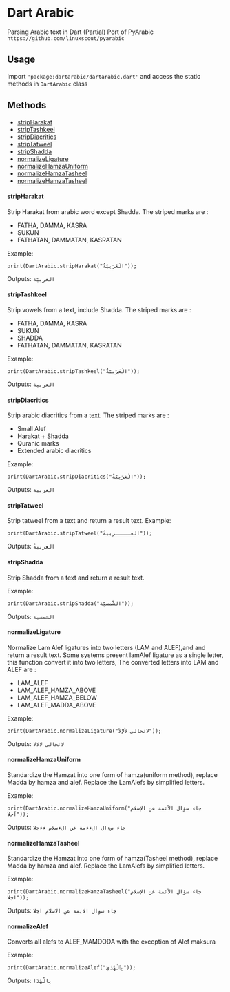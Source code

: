 # Dart Arabic

Parsing Arabic text in Dart
(Partial) Port of PyArabic `https://github.com/linuxscout/pyarabic`

## Usage
Import `'package:dartarabic/dartarabic.dart'` and access the static methods in `DartArabic` class

## Methods
- [stripHarakat](#stripHarakat)
- [stripTashkeel](#stripTashkeel)
- [stripDiacritics](#stripDiacritics)
- [stripTatweel](#stripTatweel)
- [stripShadda](#stripShadda)
- [normalizeLigature](#normalizeLigature)
- [normalizeHamzaUniform](#normalizeHamzaUniform)
- [normalizeHamzaTasheel](#normalizeHamzaTasheel)
- [normalizeHamzaTasheel](#normalizeHamzaTasheel)

#### stripHarakat
Strip Harakat from arabic word except Shadda.
The striped marks are :
- FATHA, DAMMA, KASRA
- SUKUN
- FATHATAN, DAMMATAN, KASRATAN

Example:
```
print(DartArabic.stripHarakat("الْعَرَبِيّةُ"));
```
Outputs: `العربيّة`

#### stripTashkeel
Strip vowels from a text, include Shadda. The striped marks are :
- FATHA, DAMMA, KASRA
- SUKUN
- SHADDA
- FATHATAN, DAMMATAN, KASRATAN

Example:
```
print(DartArabic.stripTashkeel("الْعَرَبِيّةُُ"));
```
Outputs: `العربية`



#### stripDiacritics
Strip arabic diacritics from a text. The striped marks are :
- Small Alef 
- Harakat + Shadda
- Quranic marks
- Extended arabic diacritics

Example:
```
print(DartArabic.stripDiacritics("الْعَرَبِيّةُُ"));
```
Outputs: `العربية`


#### stripTatweel
 Strip tatweel from a text and return a result text.
Example:
```
print(DartArabic.stripTatweel("العـــــربيةُ"));
```
Outputs: `العربيةُ`



#### stripShadda
 Strip Shadda from a text and return a result text.

Example:
```
print(DartArabic.stripShadda("الشّمسيّة"));
```
Outputs: `الشمسية`


#### normalizeLigature
Normalize Lam Alef ligatures into two letters (LAM and ALEF),and and return a result text. Some systems present lamAlef ligature as a single letter, this function convert it into two letters, The converted letters into  LAM and ALEF are :
- LAM_ALEF
- LAM_ALEF_HAMZA_ABOVE
- LAM_ALEF_HAMZA_BELOW
- LAM_ALEF_MADDA_ABOVE
        
Example:
```
print(DartArabic.normalizeLigature("ﻻنحالي ﻷﻹﻵ"));
```
Outputs: `لانحالي لالالا`


#### normalizeHamzaUniform
Standardize the Hamzat into one form of hamza(uniform method), replace Madda by hamza and alef. Replace the LamAlefs by simplified letters.

Example:
```
print(DartArabic.normalizeHamzaUniform("جاء سؤال الأئمة عن الإسلام آجلا"));
```
Outputs: `جاء سءال الءءمة عن الءسلام ءءجلا`


#### normalizeHamzaTasheel
Standardize the Hamzat into one form of hamza(Tasheel method), replace Madda by hamza and alef. Replace the LamAlefs by simplified letters.

Example:
```
print(DartArabic.normalizeHamzaTasheel("جاء سؤال الأئمة عن الإسلام آجلا"));
```
Outputs: `جاء سوال الايمة عن الاسلام اجلا`


#### normalizeAlef
Converts all alefs to ALEF_MAMDODA with the exception of Alef maksura

Example:
```
print(DartArabic.normalizeAlef("بِٱلْهُدَىٰ"));
```
Outputs: `بِالْهُدَا`

